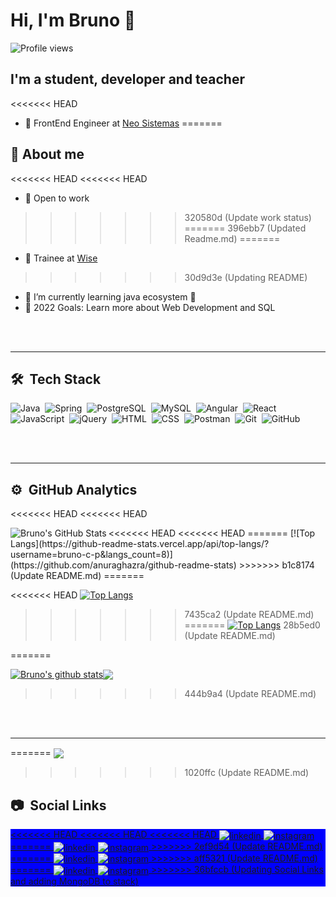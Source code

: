 # Hi, I'm Bruno 👋
<p align="left"> <img src="https://komarev.com/ghpvc/?username=bruno_c_p&color=blue" alt="Profile views" /> </p>

## I'm a student, developer and teacher

<<<<<<< HEAD
- 💼 FrontEnd Engineer at [Neo Sistemas](http://www.neosistemas.com.br)
=======
## 🚀 About me
<<<<<<< HEAD
<<<<<<< HEAD
- 💼 Open to work
>>>>>>> 320580d (Update work status)
=======
>>>>>>> 396ebb7 (Updated Readme.md)
=======
- 💼 Trainee at [Wise](https://www.wises.com.br/)
>>>>>>> 30d9d3e (Updating README)
- 🌱 I’m currently learning java ecosystem 🚀
- 🥅 2022 Goals: Learn more about Web Development and SQL

<br><br>

---

## 🛠 &nbsp;Tech Stack

![Java](https://img.shields.io/badge/-Java-05122A?style=for-the-badge&logo=java&logoColor=0d1117&color=fff)&nbsp;
![Spring](https://img.shields.io/badge/-Spring-05122A?style=for-the-badge&logo=spring&logoColor=0d1117&color=fff)&nbsp;
![PostgreSQL](https://img.shields.io/badge/-PostgreSQL-05122A?style=for-the-badge&logo=postgresql&logoColor=0d1117&color=fff)&nbsp;
![MySQL](https://img.shields.io/badge/-MySQL-05122A?style=for-the-badge&logo=mysql&logoColor=0d1117&color=fff)&nbsp;
![Angular](https://img.shields.io/badge/-Angular-05122A?style=for-the-badge&logo=angular&logoColor=0d1117&color=fff)&nbsp;
![React](https://img.shields.io/badge/-React-05122A?style=for-the-badge&logo=react&logoColor=0d1117&color=fff)&nbsp;
![JavaScript](https://img.shields.io/badge/-JavaScript-05122A?style=for-the-badge&logo=javascript&logoColor=0d1117&color=fff)&nbsp;
![jQuery](https://img.shields.io/badge/-jQuery-05122A?style=for-the-badge&logo=jquery&logoColor=0d1117&color=fff)&nbsp;
![HTML](https://img.shields.io/badge/-HTML-05122A?style=for-the-badge&logo=HTML5&logoColor=0d1117&color=fff)&nbsp;
![CSS](https://img.shields.io/badge/-CSS-05122A?style=for-the-badge&logo=CSS3&logoColor=0d1117&color=fff)&nbsp;
![Postman](https://img.shields.io/badge/-Postman-05122A?style=for-the-badge&logo=postman&logoColor=0d1117&color=fff)&nbsp;
![Git](https://img.shields.io/badge/-Git-05122A?style=for-the-badge&logo=git&logoColor=0d1117&color=fff)&nbsp;
![GitHub](https://img.shields.io/badge/-GitHub-05122A?style=for-the-badge&logo=github&logoColor=0d1117&color=fff)&nbsp;

<br><br>

---

## ⚙️ &nbsp;GitHub Analytics

<<<<<<< HEAD
<<<<<<< HEAD
<p align="left">
<<<<<<< HEAD
<<<<<<< HEAD

  <img align="left" alt="Bruno's GitHub Stats" src="https://github-readme-stats.vercel.app/api?username=bruno_c_p&show_icons=true&hide_border=false&title_color=ff652f&icon_color=FFE400&bg_color=09131B&text_color=ffffff&border_color=0c1a25" />
=======
[![Top Langs](https://github-readme-stats.vercel.app/api/top-langs/?username=bruno-c-p&langs_count=8)](https://github.com/anuraghazra/github-readme-stats)
>>>>>>> b1c8174 (Update README.md)
=======

<<<<<<< HEAD
  [![Top Langs](https://github-readme-stats.vercel.app/api/top-langs/?username=anuraghazra&langs_count=8)](https://github.com/anuraghazra/github-readme-stats)
>>>>>>> 7435ca2 (Update README.md)
=======
  [![Top Langs](https://github-readme-stats.vercel.app/api/top-langs/?username=bruno-c-p)](https://github.com/anuraghazra/github-readme-stats)
>>>>>>> 28b5ed0 (Update README.md)
  
</p>
=======

<a href="https://github.com/anuraghazra/github-readme-stats"><img align="center" src="https://github-readme-stats.vercel.app/api?username=bruno-c-p&show_icons=true&include_all_commits=true&hide_border=true&bg_color=0d1117&text_color=c9d1d9&title_color=58a6ff" alt="Bruno's github stats" /></a><a href="https://github.com/anuraghazra/github-readme-stats"><img align="center" src="https://github-readme-stats.vercel.app/api/top-langs/?username=bruno-c-p&layout=compact&hide_border=true&bg_color=0d1117&text_color=c9d1d9&title_color=FFF" /></a>
>>>>>>> 444b9a4 (Update README.md)

<br><br>

---
=======
<a href="https://github.com/anuraghazra/github-readme-stats"><img align="center" src="https://github-readme-stats.vercel.app/api/top-langs/?username=bruno-c-p&layout=compact&hide_border=true&bg_color=0d1117&text_color=c9d1d9&title_color=FFF" /></a>
>>>>>>> 1020ffc (Update README.md)

## 📷 &nbsp;Social Links

<p align="left" style="background:blue">
<a href="https://www.linkedin.com/in/bruno-cardozo-pereira-561b31196/" target="_blank">
<<<<<<< HEAD
<<<<<<< HEAD
<<<<<<< HEAD
  <img align="center" src="https://img.shields.io/badge/-bruno_c_p-05122A?style=flat&logo=linkedin" alt="linkedin"/>
</a>
<a href="https://instagram.com/bruno_c_p" target="_blank">
 <img align="center" src="https://img.shields.io/badge/-bruno_c_p-05122A?style=flat&logo=instagram" alt="instagram"/>
=======
  <img align="center" src="https://img.shields.io/badge/-LinkedIn-05122A?style=flat&logo=linkedin" alt="linkedin"/>
</a>
<a href="https://instagram.com/bruno_c_p" target="_blank">
 <img align="center" src="https://img.shields.io/badge/-Instagram-05122A?style=flat&logo=instagram" alt="instagram"/>
>>>>>>> 2ef9d54 (Update README.md)
=======
  <img align="center" src="https://img.shields.io/badge/-LinkedIn-05122A?style=flat&logo=linkedin&logoColor=white&color=0d1117" alt="linkedin"/>
</a>
<a href="https://instagram.com/bruno_c_p" target="_blank">
 <img align="center" src="https://img.shields.io/badge/-Instagram-05122A?style=flat&logo=instagram&logoColor=white&color=0d1117" alt="instagram"/>
>>>>>>> aff5321 (Update README.md)
=======
  <img align="center" src="https://img.shields.io/badge/-LinkedIn-05122A?style=for-the-badge&logo=linkedin&logoColor=0d1117&color=fff" alt="linkedin"/>
</a>
<a href="https://instagram.com/bruno_c_p" target="_blank">
 <img align="center" src="https://img.shields.io/badge/-Instagram-05122A?style=for-the-badge&logo=instagram&logoColor=0d1117&color=fff" alt="instagram"/>
>>>>>>> 36bfccb (Updating Social Links and adding MongoDB to stack)
</a>
</p>
